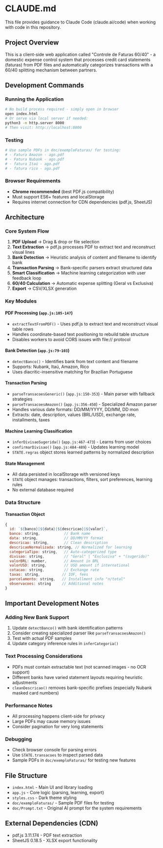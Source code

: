 # CLAUDE.md

This file provides guidance to Claude Code (claude.ai/code) when working with code in this repository.

## Project Overview

This is a client-side web application called "Controle de Faturas 60/40" - a domestic expense control system that processes credit card statements (faturas) from PDF files and automatically categorizes transactions with a 60/40 splitting mechanism between partners.

## Development Commands

### Running the Application
```bash
# No build process required - simply open in browser
open index.html
# Or serve via local server if needed:
python3 -m http.server 8000
# Then visit: http://localhost:8000
```

### Testing
```bash
# Use sample PDFs in doc/exemploFaturas/ for testing:
# - Fatura Amazon - ago.pdf
# - Fatura Nubank - ago.pdf  
# - fatura Itaú - ago.pdf
# - fatura rico - ago.pdf
```

### Browser Requirements
- **Chrome recommended** (best PDF.js compatibility)
- Must support ES6+ features and localStorage
- Requires internet connection for CDN dependencies (pdf.js, SheetJS)

## Architecture

### Core System Flow
1. **PDF Upload** → Drag & drop or file selection
2. **Text Extraction** → pdf.js processes PDF to extract text and reconstruct visual lines
3. **Bank Detection** → Heuristic analysis of content and filename to identify bank
4. **Transaction Parsing** → Bank-specific parsers extract structured data
5. **Smart Classification** → Machine learning categorization with user feedback loop
6. **60/40 Calculation** → Automatic expense splitting (Geral vs Exclusiva)
7. **Export** → CSV/XLSX generation

### Key Modules

#### PDF Processing (`app.js:105-147`)
- `extractTextFromPDF()` - Uses pdf.js to extract text and reconstruct visual table rows
- Handles coordinate-based text positioning to rebuild table structure
- Disables workers to avoid CORS issues with file:// protocol

#### Bank Detection (`app.js:79-103`)
- `detectBanco()` - Identifies bank from text content and filename
- Supports: Nubank, Itaú, Amazon, Rico
- Uses diacritic-insensitive matching for Brazilian Portuguese

#### Transaction Parsing
- `parseTransacoesGeneric()` (`app.js:150-353`) - Main parser with fallback strategies
- `parseTransacoesAmazon()` (`app.js:356-450`) - Specialized Amazon parser
- Handles various date formats: DD/MM/YYYY, DD/MM, DD mon
- Extracts: date, description, values (BRL/USD), exchange rate, installments, taxes

#### Machine Learning Classification
- `inferDivisaoSugerida()` (`app.js:467-473`) - Learns from user choices
- `confirmarDivisao()` (`app.js:484-489`) - Updates learning model
- `STATE.regras` object stores learned patterns by normalized description

#### State Management
- All data persisted in localStorage with versioned keys
- `STATE` object manages: transactions, filters, sort preferences, learning rules
- No external database required

### Data Structure

#### Transaction Object
```javascript
{
  id: `${banco}|${data}|${descricao}|${valor}`,
  banco: string,           // Bank name
  data: string,            // DD/MM/YY format
  descricao: string,       // Clean description
  descricaoNormalizada: string, // Normalized for learning
  categoriaTipo: string,   // Auto-categorized type
  divisao: string,         // "Geral" | "Exclusiva" + "(sugerido)"
  valorBRL: number,        // Amount in BRL
  valorUSD: string,        // USD amount if international
  cotacao: string,         // Exchange rate
  taxas: string,          // IOF, fees
  parcelamento: string,   // Installment info "n/total"
  observacoes: string     // Additional notes
}
```

## Important Development Notes

### Adding New Bank Support
1. Update `detectBanco()` with bank identification patterns
2. Consider creating specialized parser like `parseTransacoesAmazon()`
3. Test with actual PDF samples
4. Update category inference rules in `inferCategoria()`

### Text Processing Considerations
- PDFs must contain extractable text (not scanned images - no OCR support)
- Different banks have varied statement layouts requiring heuristic adjustments
- `cleanDescricao()` removes bank-specific prefixes (especially Nubank masked card numbers)

### Performance Notes
- All processing happens client-side for privacy
- Large PDFs may cause memory issues
- Consider pagination for very long statements

### Debugging
- Check browser console for parsing errors
- Use `STATE.transacoes` to inspect parsed data
- Sample PDFs in `doc/exemploFaturas/` for testing new features

## File Structure
- `index.html` - Main UI and library loading
- `app.js` - Core logic (parsing, learning, export)
- `styles.css` - Dark theme styling
- `doc/exemploFaturas/` - Sample PDF files for testing
- `doc/Prompt.txt` - Original AI prompt for the system requirements

## External Dependencies (CDN)
- pdf.js 3.11.174 - PDF text extraction
- SheetJS 0.18.5 - XLSX export functionality